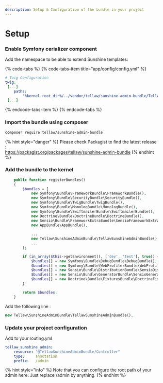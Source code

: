```yaml
---
description: Setup & Configuration of the bundle in your project
---
```


# Setup

### Enable Symfony cerializer component

Add the namespace to be able to extend Sunshine templates:

{% code-tabs %}
{% code-tabs-item title="app/config/config.yml" %}
```yaml
# Twig Configuration
twig:
 [...]
    paths:
        '%kernel.root_dir%/../vendor/tellaw/sunshine-admin-bundle/Tellaw/SunshineAdminBundle/Resources/views': sunshine
 [...]
```
{% endcode-tabs-item %}
{% endcode-tabs %}

### Import the bundle using composer

```bash
composer require tellaw/sunshine-admin-bundle
```

{% hint style="danger" %}
Please check Packagist to find the latest release :   
https://packagist.org/packages/tellaw/sunshine-admin-bundle
{% endhint %}

### Add the bundle to the kernel

```php
    public function registerBundles()
    {
        $bundles = [
            new Symfony\Bundle\FrameworkBundle\FrameworkBundle(),
            new Symfony\Bundle\SecurityBundle\SecurityBundle(),
            new Symfony\Bundle\TwigBundle\TwigBundle(),
            new Symfony\Bundle\MonologBundle\MonologBundle(),
            new Symfony\Bundle\SwiftmailerBundle\SwiftmailerBundle(),
            new Doctrine\Bundle\DoctrineBundle\DoctrineBundle(),
            new Sensio\Bundle\FrameworkExtraBundle\SensioFrameworkExtraBundle(),
            new AppBundle\AppBundle(),
            
            ...
            new Tellaw\SunshineAdminBundle\TellawSunshineAdminBundle(),
            ...
        ];

        if (in_array($this->getEnvironment(), ['dev', 'test'], true)) {
            $bundles[] = new Symfony\Bundle\DebugBundle\DebugBundle();
            $bundles[] = new Symfony\Bundle\WebProfilerBundle\WebProfilerBundle();
            $bundles[] = new Sensio\Bundle\DistributionBundle\SensioDistributionBundle();
            $bundles[] = new Sensio\Bundle\GeneratorBundle\SensioGeneratorBundle();
            $bundles[] = new Doctrine\Bundle\FixturesBundle\DoctrineFixturesBundle();
        }

        return $bundles;
    }
```

Add the following line :

```php
new Tellaw\SunshineAdminBundle\TellawSunshineAdminBundle(),
```

### Update your project configuration

Add to your routing.yml

```yaml
tellaw_sunshine_admin:
    resource: "@TellawSunshineAdminBundle/Controller"
    type:     annotation
    prefix:   /admin
```

{% hint style="info" %}
Note that you can configure the root path of your admin here. Just replace /admin by anything.
{% endhint %}

